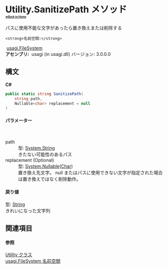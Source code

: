 # Utility.SanitizePath メソッド <div style="font-size:30%"><a href="https://github.com/usagi/usagi.cs/blob/master/docs/Home.md">≪Back to Home</a></div> 

パスに使用不能な文字があったら置き換えまたは削除する


    <strong>名前空間:</strong>
&nbsp;<a href="N_usagi_FileSystem.md">usagi.FileSystem</a><br /><strong>アセンブリ:</strong>
&nbsp;usagi (in usagi.dll) バージョン: 3.0.0.0

## 構文

**C#**<br />
``` C#
public static string SanitizePath(
	string path,
	Nullable<char> replacement = null
)
```


#### パラメーター
&nbsp;<dl><dt>path</dt><dd>型: <a href="http://msdn2.microsoft.com/ja-jp/library/s1wwdcbf" target="_blank">System.String</a><br />きたない可能性のあるパス</dd><dt>replacement (Optional)</dt><dd>型: <a href="http://msdn2.microsoft.com/ja-jp/library/b3h38hb0" target="_blank">System.Nullable</a>(<a href="http://msdn2.microsoft.com/ja-jp/library/k493b04s" target="_blank">Char</a>)<br />置き換え先文字。 null またはパスに使用できない文字が指定された場合は置き換えではなく削除動作。</dd></dl>

#### 戻り値
型: <a href="http://msdn2.microsoft.com/ja-jp/library/s1wwdcbf" target="_blank">String</a><br />きれいになった文字列

## 関連項目


#### 参照
<a href="T_usagi_FileSystem_Utility.md">Utility クラス</a><br /><a href="N_usagi_FileSystem.md">usagi.FileSystem 名前空間</a><br />